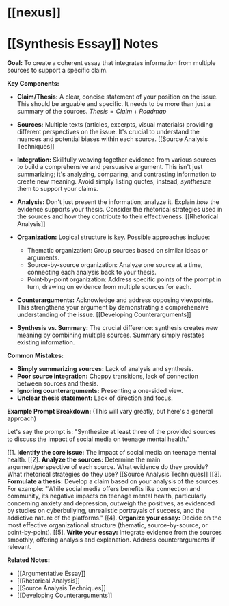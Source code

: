 # [[nexus]]
# [[Synthesis Essay]] Notes

**Goal:** To create a coherent essay that integrates information from multiple sources to support a specific claim.

**Key Components:**

* **Claim/Thesis:**  A clear, concise statement of your position on the issue.  This should be arguable and specific.  It needs to be more than just a summary of the sources.  $Thesis = Claim + Roadmap$

* **Sources:** Multiple texts (articles, excerpts, visual materials) providing different perspectives on the issue.  It's crucial to understand the nuances and potential biases within each source. [[Source Analysis Techniques]]

* **Integration:** Skillfully weaving together evidence from various sources to build a comprehensive and persuasive argument.  This isn't just summarizing; it's analyzing, comparing, and contrasting information to create new meaning.  Avoid simply listing quotes; instead, *synthesize* them to support your claims.

* **Analysis:**  Don't just present the information; analyze it.  Explain *how* the evidence supports your thesis.   Consider the rhetorical strategies used in the sources and how they contribute to their effectiveness.  [[Rhetorical Analysis]]


* **Organization:**  Logical structure is key.  Possible approaches include:
    *  Thematic organization: Group sources based on similar ideas or arguments.
    *  Source-by-source organization:  Analyze one source at a time, connecting each analysis back to your thesis.
    *  Point-by-point organization: Address specific points of the prompt in turn, drawing on evidence from multiple sources for each.


* **Counterarguments:** Acknowledge and address opposing viewpoints.  This strengthens your argument by demonstrating a comprehensive understanding of the issue. [[Developing Counterarguments]]


* **Synthesis vs. Summary:**  The crucial difference: synthesis creates *new* meaning by combining multiple sources. Summary simply restates existing information.


**Common Mistakes:**

* **Simply summarizing sources:**  Lack of analysis and synthesis.
* **Poor source integration:**  Choppy transitions, lack of connection between sources and thesis.
* **Ignoring counterarguments:**  Presenting a one-sided view.
* **Unclear thesis statement:**  Lack of direction and focus.


**Example Prompt Breakdown:** (This will vary greatly, but here's a general approach)

Let's say the prompt is:  "Synthesize at least three of the provided sources to discuss the impact of social media on teenage mental health."

[[1. **Identify the core issue:**  The impact of social media on teenage mental health.
[[2]. **Analyze the sources:**  Determine the main argument/perspective of each source.  What evidence do they provide? What rhetorical strategies do they use? [[Source Analysis Techniques]]
[[3]. **Formulate a thesis:**  Develop a claim based on your analysis of the sources.  For example:  "While social media offers benefits like connection and community, its negative impacts on teenage mental health, particularly concerning anxiety and depression, outweigh the positives, as evidenced by studies on cyberbullying, unrealistic portrayals of success, and the addictive nature of the platforms."
[[4]. **Organize your essay:** Decide on the most effective organizational structure (thematic, source-by-source, or point-by-point).
[[5]. **Write your essay:**  Integrate evidence from the sources smoothly, offering analysis and explanation. Address counterarguments if relevant.


**Related Notes:**

* [[Argumentative Essay]]
* [[Rhetorical Analysis]]
* [[Source Analysis Techniques]]
* [[Developing Counterarguments]]

